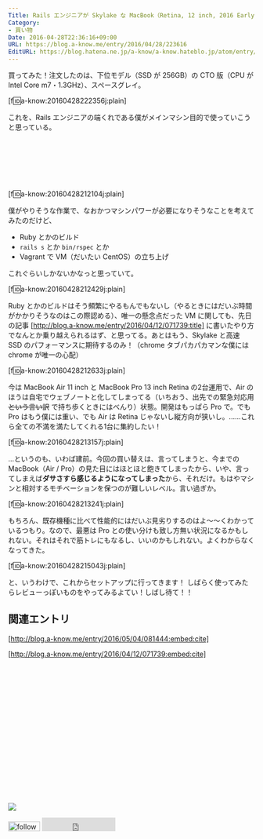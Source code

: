 ```yaml
---
Title: Rails エンジニアが Skylake な MacBook（Retina, 12 inch, 2016 Early）をメインマシンにすべく買ってみた
Category:
- 買い物
Date: 2016-04-28T22:36:16+09:00
URL: https://blog.a-know.me/entry/2016/04/28/223616
EditURL: https://blog.hatena.ne.jp/a-know/a-know.hateblo.jp/atom/entry/6653812171393473516
---
```


買ってみた！注文したのは、下位モデル（SSD が 256GB）の CTO 版（CPU が Intel Core m7・1.3GHz）、スペースグレイ。


[f:id:a-know:20160428222356j:plain]



これを、Rails エンジニアの端くれである僕がメインマシン目的で使っていこうと思っている。



<!-- more -->



<script async src="//pagead2.googlesyndication.com/pagead/js/adsbygoogle.js"></script>
<!-- article-top -->
<ins class="adsbygoogle"
     style="display:inline-block;width:728px;height:90px"
     data-ad-client="ca-pub-3463034538369189"
     data-ad-slot="8367620130"></ins>
<script>
(adsbygoogle = window.adsbygoogle || []).push({});
</script>



[f:id:a-know:20160428212104j:plain]



僕がやりそうな作業で、なおかつマシンパワーが必要になりそうなことを考えてみたのだけど、


* Ruby とかのビルド
* `rails s` とか `bin/rspec` とか
* Vagrant で VM（だいたい CentOS）の立ち上げ


これぐらいしかないかなっと思っていて。


[f:id:a-know:20160428212429j:plain]



Ruby とかのビルドはそう頻繁にやるもんでもないし（やるときにはだいぶ時間がかかりそうなのはこの際認める）、唯一の懸念点だった VM に関しても、先日の記事 [http://blog.a-know.me/entry/2016/04/12/071739:title] に書いたやり方でなんとか乗り越えられるはず、と思ってる。あとはもう、Skylake と高速 SSD のパフォーマンスに期待するのみ！（chrome タブパカパカマンな僕には chrome が唯一の心配）


[f:id:a-know:20160428212633j:plain]



今は MacBook Air 11 inch と MacBook Pro 13 inch Retina の2台運用で、Air のほうは自宅でウェブノートと化してしまってる（いちおう、出先での緊急対応用 ~~という言い訳~~ で持ち歩くときにはべんり）状態。開発はもっぱら Pro で。でも Pro はもう僕には重い、でも Air は Retina じゃないし縦方向が狭いし。......これら全ての不満を満たしてくれる1台に集約したい！


[f:id:a-know:20160428213157j:plain]



...というのも、いわば建前。今回の買い替えは、言ってしまうと、今までの MacBook（Air / Pro）の見た目にはほとほと飽きてしまったから、いや、言ってしまえば**ダサさすら感じるようになってしまった**から、それだけ。もはやマシンと相対するモチベーションを保つのが難しいレベル。言い過ぎか。


[f:id:a-know:20160428213241j:plain]



もちろん、既存機種に比べて性能的にはだいぶ見劣りするのはよ〜〜くわかっているつもり。なので、最悪は Pro との使い分けも致し方無い状況になるかもしれない。それはそれで筋トレにもなるし、いいのかもしれない。よくわからなくなってきた。


[f:id:a-know:20160428215043j:plain]



と、いうわけで、これからセットアップに行ってきます！
しばらく使ってみたらレビューっぽいものをやってみるよてい！しばし待て！！


## 関連エントリ

[http://blog.a-know.me/entry/2016/05/04/081444:embed:cite]


[http://blog.a-know.me/entry/2016/04/12/071739:embed:cite]





<div>
<br>
<script async src="//pagead2.googlesyndication.com/pagead/js/adsbygoogle.js"></script>
<!-- article-bottom2 -->
<ins class="adsbygoogle"
     style="display:inline-block;width:300px;height:250px"
     data-ad-client="ca-pub-3463034538369189"
     data-ad-slot="5274552934"></ins>
<script>
(adsbygoogle = window.adsbygoogle || []).push({});
</script>

<a href="http://bit.ly/grass-graph" target='blank' rel="nofollow"><img src="https://cdn-ak.f.st-hatena.com/images/fotolife/a/a-know/20170405/20170405220342.png"></a>
<br>
</div>

<div>
<a href='http://cloud.feedly.com/#subscription%2Ffeed%2Fhttp%3A%2F%2Fblog.a-know.me%2Ffeed'  target='blank'><img id='feedlyFollow' src='http://s3.feedly.com/img/follows/feedly-follow-rectangle-volume-small_2x.png' alt='follow us in feedly' width='65' height='20'></a>



<iframe src="http://blog.hatena.ne.jp/a-know/a-know.hateblo.jp/subscribe/iframe" allowtransparency="true" frameborder="0" scrolling="no" width="150" height="28"></iframe>
</div>
